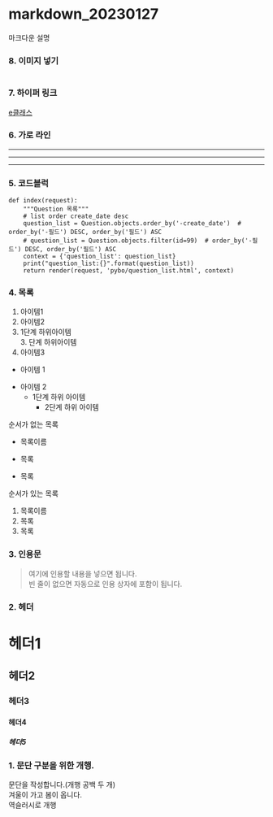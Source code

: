 # markdown_20230127
마크다운 설명

### 8. 이미지 넣기
![]()

### 7. 하이퍼 링크
[e클래스](https://cafe.daum.net/pcwk/a9zE "e클래스의 cafe입니다.")

### 6. 가로 라인
---
***
--------

### 5. 코드블럭
```
def index(request):
    """Question 목록"""
    # list order create_date desc
    question_list = Question.objects.order_by('-create_date')  # order_by('-필드') DESC, order_by('필드') ASC
    # question_list = Question.objects.filter(id=99)  # order_by('-필드') DESC, order_by('필드') ASC
    context = {'question_list': question_list}
    print("question_list:{}".format(question_list))
    return render(request, 'pybo/question_list.html', context)
```



### 4. 목록
1. 아이템1
2. 아이템2  
  9. 1단계 하위아이템  
    3. 단계 하위아이템
9. 아이템3

- 아이템 1
* 아이템 2
  - 1단계 하위 아이템
    * 2단계 하위 아이템

순서가 없는 목록  
* 목록이름
- 목록
* 목록

순서가 있는 목록  
1. 목록이름
2. 목록
3. 목록

### 3. 인용문
> 여기에 인용할 내용을 넣으면 됩니다.  
> 빈 줄이 없으면 자동으로 인용 상자에 포함이 됩니다.

### 2. 헤더
# 헤더1
## 헤더2
### 헤더3
#### 헤더4
##### 헤더5

### 1. 문단 구분을 위한 개행.
문단을 작성합니다.(개행 공백 두 개)  
겨울이 가고 봄이 옵니다. \
역슬러시로 개행
